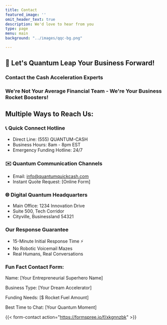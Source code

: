 ```yaml
---
title: Contact
featured_image: ''
omit_header_text: true
description: We'd love to hear from you
type: page
menu: main
background: "../images/qqc-bg.png"

---
```



## 🚀 Let's Quantum Leap Your Business Forward!

### Contact the Cash Acceleration Experts

### We're Not Your Average Financial Team - We're Your Business Rocket Boosters!

## Multiple Ways to Reach Us:

### 📞 Quick Connect Hotline
* Direct Line: (555) QUANTUM-CASH
* Business Hours: 8am - 8pm EST
* Emergency Funding Hotline: 24/7
### ✉️ Quantum Communication Channels
* Email: info@quantumquickcash.com
* Instant Quote Request: [Online Form]
### 🌐 Digital Quantum Headquarters
* Main Office: 1234 Innovation Drive
* Suite 500, Tech Corridor
* Cityville, Businessland 54321
### Our Response Guarantee
* 15-Minute Initial Response Time ⚡
* No Robotic Voicemail Mazes
* Real Humans, Real Conversations

### Fun Fact Contact Form:
Name: [Your Entrepreneurial Superhero Name]

Business Type: [Your Dream Accelerator]

Funding Needs: [$ Rocket Fuel Amount]

Best Time to Chat: [Your Quantum Moment]


{{< form-contact action="https://formspree.io/f/xkgnnzbk"  >}}
